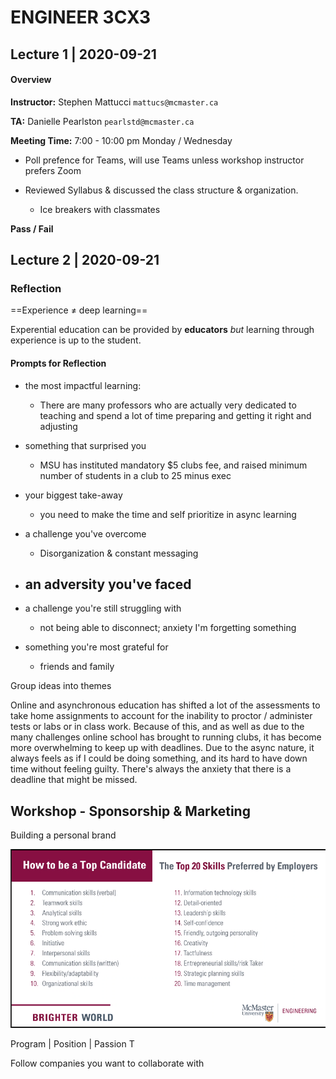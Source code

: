 # ENGINEER 3CX3

## Lecture 1 | 2020-09-21

#### Overview

**Instructor:** Stephen Mattucci `mattucs@mcmaster.ca`

**TA:** Danielle Pearlston `pearlstd@mcmaster.ca`

**Meeting Time:**  7:00 - 10:00 pm Monday / Wednesday

- Poll prefence for Teams, will use Teams unless workshop instructor prefers Zoom



- Reviewed Syllabus & discussed the class structure & organization. 
  - Ice breakers with classmates

**Pass / Fail**

## Lecture 2 | 2020-09-21

### Reflection

==Experience $\neq$ deep learning==

Experential education can be provided by **educators** *but* learning through experience is up to the student.

#### Prompts for Reflection

- the most impactful learning:
  - There are many professors who are actually very dedicated to teaching and spend a lot of time preparing and getting it right and adjusting 

- something that surprised you
  - MSU has instituted mandatory $5 clubs fee, and raised minimum number of students in a club to 25 minus exec
- your biggest take-away
  - you need to make the time and self prioritize in async learning
- a challenge you've overcome
  - Disorganization & constant messaging 
- an adversity you've faced
  - 
- a challenge you're still struggling with
  - not being able to disconnect; anxiety I'm forgetting something
- something you're most grateful for
  - friends and family

Group ideas into themes



Online and asynchronous education has shifted a lot of the assessments to take home assignments to account for the inability to proctor / administer tests or labs or in class work. Because of this, and as well as due to the many challenges online school has brought to running clubs, it has become more overwhelming to keep up with deadlines. Due to the async nature, it always feels as if I could be doing something, and its hard to have down time without feeling guilty. There's always the anxiety that there is a deadline that might be missed.



## Workshop - Sponsorship & Marketing

Building a personal brand 

![image-20201102192216165](images/lecture/image-20201102192216165.png)

Program | Position | Passion T



Follow companies you want to collaborate with